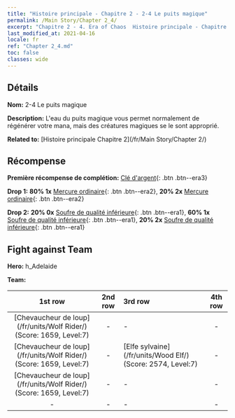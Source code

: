 ```yaml
---
title: "Histoire principale - Chapitre 2 - 2-4 Le puits magique"
permalink: /Main Story/Chapter 2_4/
excerpt: "Chapitre 2 - 4. Era of Chaos  Histoire principale - Chapitre 2_4. 2-4 Le puits magique"
last_modified_at: 2021-04-16
locale: fr
ref: "Chapter 2_4.md"
toc: false
classes: wide
---
```


## Détails

 **Nom:** 2-4 Le puits magique

 **Description:** L'eau du puits magique vous permet normalement de régénérer votre mana, mais des créatures magiques se le sont approprié.

 **Related to:** [Histoire principale Chapitre 2](/fr/Main Story/Chapter 2/)

## Récompense

 **Première récompense de complétion:** [Clé d'argent](/fr/Items/con_693/){: .btn .btn--era3}

 **Drop 1:** **80% 1x** [Mercure ordinaire](/fr/Items/mat_8/){: .btn .btn--era2}, **20% 2x** [Mercure ordinaire](/fr/Items/mat_8/){: .btn .btn--era2}

 **Drop 2:** **20% 0x** [Soufre de qualité inférieure](/fr/Items/mat_3/){: .btn .btn--era1}, **60% 1x** [Soufre de qualité inférieure](/fr/Items/mat_3/){: .btn .btn--era1}, **20% 2x** [Soufre de qualité inférieure](/fr/Items/mat_3/){: .btn .btn--era1}


## Fight against Team
 **Hero:** h_Adelaide

 **Team:**


  | 1st row | 2nd row | 3rd row | 4th row |
  |:----:|:----:|:----|:----:|
  | [Chevaucheur de loup](/fr/units/Wolf Rider/) (Score: 1659, Level:7)  | - | - | - |
  | [Chevaucheur de loup](/fr/units/Wolf Rider/) (Score: 1659, Level:7)  | - | [Elfe sylvaine](/fr/units/Wood Elf/) (Score: 2574, Level:7)  | - |
  | [Chevaucheur de loup](/fr/units/Wolf Rider/) (Score: 1659, Level:7)  | - | - | - |
  | - | - | - | - |


